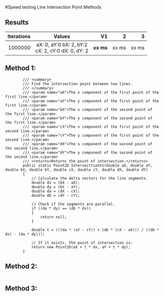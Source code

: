 #Speed testing Line Intersection Point Methods


## Results


| Iterations | Values | V1 | 2 | 3 |
|---:|:---:|---:|---:|---:|
| 1000000 | aX: 0, aY:0 bX: 2, bY:2 <br/> cX: 2, cY:0 dX: 0, dY: 2 | **xx ms** | xx ms | xx ms

## Method 1: 

```
        /// <summary>
        /// Find the intersection point between two lines.
        /// </summary>
        /// <param name="aX">The x component of the first point of the first line.</param>
        /// <param name="aY">The y component of the first point of the first line.</param>
        /// <param name="bX">The x component of the second point of the first line.</param>
        /// <param name="bY">The y component of the second point of the first line.</param>
        /// <param name="cX">The x component of the first point of the second line.</param>
        /// <param name="cY">The y component of the first point of the second line.</param>
        /// <param name="dX">The x component of the second point of the second line.</param>
        /// <param name="dY">The y component of the second point of the second line.</param>
        /// <returns>Returns the point of intersection.</returns>
        public static Point2D IntersecttionV1(double aX, double aY, double bX, double bY, double cX, double cY, double dX, double dY)
        {
            // Calculate the delta vectors for the line segments.
            double dx = (bX - aX);
            double dy = (bY - aY);
            double da = (dX - cX);
            double db = (dY - cY);

            // Check if the segments are parallel.
            if ((da * dy) == (db * dx))
            {
                return null;
            }

            double t = (((da * (aY - cY)) + (db * (cX - aX))) / ((db * dx) - (da * dy)));

            // If it exists, the point of intersection is:
            return new Point2D(aX + t * dx, aY + t * dy);
        }
```

## Method 2:

```
```

## Method 3:

```
```
